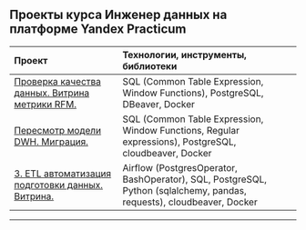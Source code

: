 ## Проекты курса Инженер данных на платформе Yandex Practicum

| Проект                         | Технологии, инструменты, библиотеки  |
| :-------------------- | :--------------------- |
| [Проверка качества данных. Витрина метрики RFM.](</1. Проверка качества данных. Витрина метрики RFM/README.md>) | SQL (Common Table Expression, Window Functions), PostgreSQL, DBeaver, Docker
| [Пересмотр модели DWH. Миграция.](</2. Пересмотр модели DWH. Миграция/README.md>) | SQL (Common Table Expression, Window Functions, Regular expressions), PostgreSQL, cloudbeaver, Docker
| [3. ETL автоматизация подготовки данных. Витрина.](</3. ETL автоматизация подготовки данных. Витрина/README.md>) | Airflow (PostgresOperator, BashOperator), SQL, PostgreSQL, Python (sqlalchemy, pandas, requests), cloudbeaver, Docker
---
